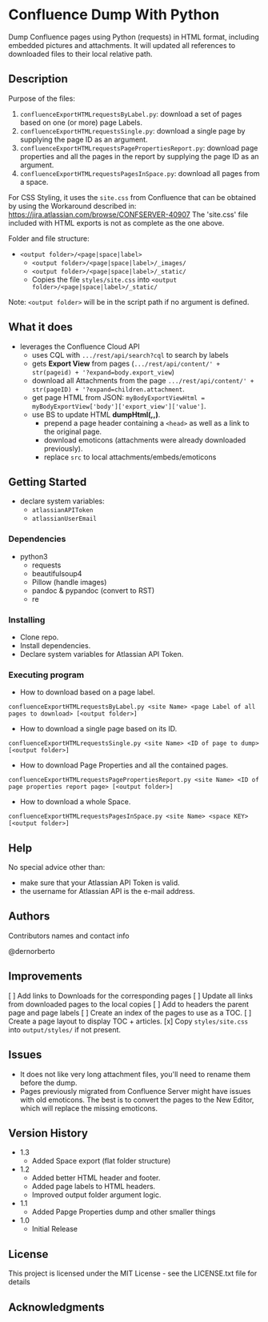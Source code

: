 # Confluence Dump With Python

Dump Confluence pages using Python (requests) in HTML format, including embedded pictures and attachments.
It will updated all references to downloaded files to their local relative path.

## Description

Purpose of the files:
1. `confluenceExportHTMLrequestsByLabel.py`: download a set of pages based on one (or more) page Labels.
2. `confluenceExportHTMLrequestsSingle.py`: download a single page by supplying the page ID as an argument.
3. `confluenceExportHTMLrequestsPagePropertiesReport.py`: download page properties and all the pages in the report by supplying the page ID as an argument.
4. `confluenceExportHTMLrequestsPagesInSpace.py`: download all pages from a space.

For CSS Styling, it uses the `site.css` from Confluence that can be obtained by using the Workaround described in: https://jira.atlassian.com/browse/CONFSERVER-40907
The 'site.css' file included with HTML exports is not as complete as the one above.

Folder and file structure:

* `<output folder>/<page|space|label>`
  * `<output folder>/<page|space|label>/_images/`
  * `<output folder>/<page|space|label>/_static/`
  * Copies the file `styles/site.css` into `<output folder>/<page|space|label>/_static/`

Note: `<output folder>` will be in the script path if no argument is defined.

## What it does

* leverages the Confluence Cloud API
  * uses CQL with `.../rest/api/search?cql` to search by labels
  * gets **Export View** from pages (`.../rest/api/content/' + str(pageid) + '?expand=body.export_view`)
  * download all Attachments from the page `.../rest/api/content/' + str(pageID) + '?expand=children.attachment`.
  * get page HTML from JSON: `myBodyExportViewHtml = myBodyExportView['body']['export_view']['value']`.
  * use BS to update HTML **dumpHtml(<Page HTML>,<Page Title>,<Page ID>)**.
    * prepend a page header containing a `<head>` as well as a link to the original page.
    * download emoticons (attachments were already downloaded previously).
    * replace `src` to local attachments/embeds/emoticons

## Getting Started

* declare system variables:
  * `atlassianAPIToken`
  * `atlassianUserEmail`

### Dependencies

* python3
  * requests
  * beautifulsoup4
  * Pillow (handle images)
  * pandoc & pypandoc (convert to RST)
  * re

### Installing

* Clone repo.
* Install dependencies.
* Declare system variables for Atlassian API Token.

### Executing program

* How to download based on a page label.

```
confluenceExportHTMLrequestsByLabel.py <site Name> <page Label of all pages to download> [<output folder>]
```

* How to download a single page based on its ID.

```
confluenceExportHTMLrequestsSingle.py <site Name> <ID of page to dump> [<output folder>]
```

* How to download Page Properties and all the contained pages.

```
confluenceExportHTMLrequestsPagePropertiesReport.py <site Name> <ID of page properties report page> [<output folder>]
```

* How to download a whole Space.

```
confluenceExportHTMLrequestsPagesInSpace.py <site Name> <space KEY> [<output folder>]
```

## Help

No special advice other than:
* make sure that your Atlassian API Token is valid.
* the username for Atlassian API is the e-mail address.


## Authors

Contributors names and contact info

@dernorberto

## Improvements

[ ] Add links to Downloads for the corresponding pages
[ ] Update all links from downloaded pages to the local copies
[ ] Add to headers the parent page and page labels
[ ] Create an index of the pages to use as a TOC.
[ ] Create a page layout to display TOC + articles.
[x] Copy `styles/site.css` into `output/styles/` if not present.

## Issues

* It does not like very long attachment files, you'll need to rename them before the dump.
* Pages previously migrated from Confluence Server might have issues with old emoticons. The best is to convert the pages to the New Editor, which will replace the missing emoticons.

## Version History

* 1.3
  * Added Space export (flat folder structure)
* 1.2
  * Added better HTML header and footer.
  * Added page labels to HTML headers.
  * Improved output folder argument logic.
* 1.1
  * Added Papge Properties dump and other smaller things
* 1.0
  * Initial Release

## License

This project is licensed under the MIT License - see the LICENSE.txt file for details

## Acknowledgments

